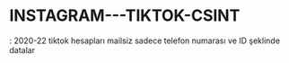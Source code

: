 # INSTAGRAM---TIKTOK-CSINT
: 2020-22 tiktok hesapları mailsiz sadece telefon numarası ve ID şeklinde datalar 

